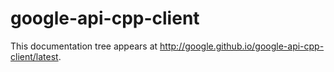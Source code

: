 google-api-cpp-client
=====================
This documentation tree appears at http://google.github.io/google-api-cpp-client/latest.
